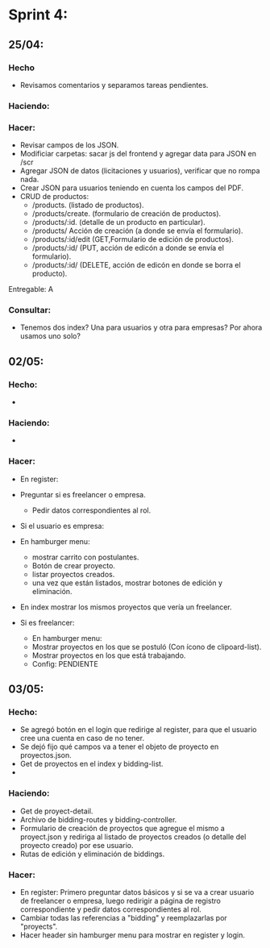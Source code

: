 # Sprint 4:

## 25/04:

### Hecho

- Revisamos comentarios y separamos tareas pendientes.

### Haciendo:

### Hacer:

- Revisar campos de los JSON.
- Modificiar carpetas: sacar js del frontend y agregar data para JSON en /scr
- Agregar JSON de datos (licitaciones y usuarios), verificar que no rompa nada.
- Crear JSON para usuarios teniendo en cuenta los campos del PDF.
- CRUD de productos:
  - /products. (listado de productos).
  - /products/create. (formulario de creación de productos).
  - /products/:id. (detalle de un producto en particular).
  - /products/ Acción de creación (a donde se envía el formulario).
  - /products/:id/edit (GET,Formulario de edición de productos).
  - /products/:id/ (PUT, acción de edicón a donde se envía el formulario).
  - /products/:id/ (DELETE, acción de edicón en donde se borra el producto).

Entregable: A

### Consultar:

- Tenemos dos index? Una para usuarios y otra para empresas? Por ahora usamos uno solo?

## 02/05:

### Hecho:

-

### Haciendo:

-

### Hacer:

- En register: 
 - Preguntar si es freelancer o empresa.
   - Pedir datos correspondientes al rol.
   
- Si el usuario es empresa:
 - En hamburger menu:
   - mostrar carrito con postulantes.
   - Botón de crear proyecto.
   - listar proyectos creados.
    - una vez que están listados, mostrar botones de edición y eliminación.
 - En index mostrar los mismos proyectos que vería un freelancer.
- Si es freelancer:
  - En hamburger menu:
   - Mostrar proyectos en los que se postuló (Con ícono de clipoard-list).
   - Mostrar proyectos en los que está trabajando.
   - Config: PENDIENTE
## 03/05:

### Hecho:
- Se agregó botón en el login que redirige al register, para que el usuario cree una cuenta en caso de no tener.
- Se dejó fijo qué campos va a tener el objeto de proyecto en proyectos.json.
- Get de proyectos en el index y bidding-list.
- 

### Haciendo:
- Get de proyect-detail.
- Archivo de bidding-routes y bidding-controller.
- Formulario de creación de proyectos que agregue el mismo a proyect.json y rediriga al listado de proyectos creados  (o detalle del proyecto creado) por ese usuario.
- Rutas de edición y eliminación de biddings.

### Hacer:
- En register: Primero preguntar datos básicos y si se va a crear usuario de freelancer o empresa, luego redirigir a página de registro correspondiente y pedir datos correspondientes al rol.
- Cambiar todas las referencias a "bidding" y reemplazarlas por "proyects".
- Hacer header sin hamburger menu para mostrar en register y login.
